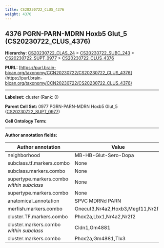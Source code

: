 ```yaml
---
title: CS20230722_CLUS_4376
weight: 4376
---
```

## 4376 PGRN-PARN-MDRN Hoxb5 Glut_5 (CS20230722_CLUS_4376)
<b>Hierarchy: </b>
[CS20230722_CLAS_24](../CS20230722_CLAS_24) >
[CS20230722_SUBC_243](../CS20230722_SUBC_243) >
[CS20230722_SUPT_0977](../CS20230722_SUPT_0977) >
[CS20230722_CLUS_4376](../CS20230722_CLUS_4376)

**PURL:** [https://purl.brain-bican.org/taxonomy/CCN20230722/CS20230722_CLUS_4376](https://purl.brain-bican.org/taxonomy/CCN20230722/CS20230722_CLUS_4376)

---


**Labelset:** cluster (Rank: 0)

**Parent Cell Set:** 0977 PGRN-PARN-MDRN Hoxb5 Glut_5 ([CS20230722_SUPT_0977](../CS20230722_SUPT_0977))



**Cell Ontology Term:** 

[MARKER GENES.]: #


---

[TRANSFERRED ANNOTATIONS.]: #


[AUTHOR ANNOTATION FIELDS.]: #


**Author annotation fields:**

| Author annotation | Value |
|-------------------|-------|
|neighborhood|MB-HB-Glut-Sero-Dopa|
|subclass.tf.markers.combo|None|
|subclass.markers.combo|None|
|supertype.markers.combo _within subclass_|None|
|supertype.markers.combo|None|
|anatomical_annotation|SPVC MDRNd PARN|
|merfish.markers.combo|Onecut3,Nr4a2,Hoxb3,Megf11,Nr2f2|
|cluster.TF.markers.combo|Phox2a,Lbx1,Nr4a2,Nr2f2|
|cluster.markers.combo _within subclass_|Cldn1,Gm4881|
|cluster.markers.combo|Phox2a,Gm4881,Tlx3|
